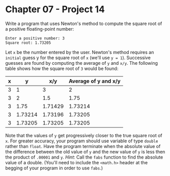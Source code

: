 # Chapter 07 - Project 14

Write a program that uses Newton's method to compute the square root of a positive floating-point number:

```
Enter a positive number: 3
Square root: 1.73205
```

Let `x` be the number entered by the user. Newton's method requires an `initial` guess y for the square root of `x` (we'll use `y = 1`). Successive guesses are found by computing the average of `y` and `x/y`. The following table shows how the square root of `3` would be found:

| x |	y	    | x/y 	  | Average of y and x/y |
|---|-----------|---------|----------------------|
| 3 |	1	    | 3       | 2  				  	 |
| 3 |	2	    | 1.5	  | 1.75				 |
| 3 |	1.75	| 1.71429 |	1.73214				 |
| 3 |	1.73214	| 1.73196 |	1.73205				 |
| 3 |	1.73205	| 1.73205 |	1.73205				 |


Note that the values of `y` get progressively closer to the true square root of `x`. For greater accuracy, your program should use variable of type `double` rather than `float`. Have the program terminate when the absolute value of the difference between the old value of `y` and the new value of `y` is less then the product of `.00001` and `y`. _Hint_: Call the `fabs` function to find the absolute value of a double. (You'll need to include the `<math.h>` header at the begging of your program in order to use `fabs`.)

